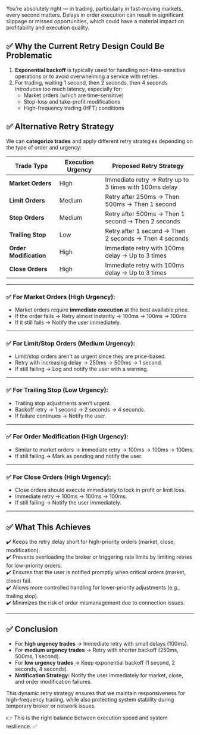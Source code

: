 You're absolutely right — in trading, particularly in fast-moving markets, every second matters. Delays in order execution can result in significant slippage or missed opportunities, which could have a material impact on profitability and execution quality. 

## ✅ **Why the Current Retry Design Could Be Problematic**  
1. **Exponential backoff** is typically used for handling non-time-sensitive operations or to avoid overwhelming a service with retries.  
2. For trading, waiting 1 second, then 2 seconds, then 4 seconds introduces too much latency, especially for:  
   - Market orders (which are time-sensitive)  
   - Stop-loss and take-profit modifications  
   - High-frequency trading (HFT) conditions  

## ✅ **Alternative Retry Strategy**  
We can **categorize trades** and apply different retry strategies depending on the type of order and urgency:

| Trade Type | Execution Urgency | Proposed Retry Strategy |
|------------|-------------------|-------------------------|
| **Market Orders** | High | Immediate retry → Retry up to 3 times with 100ms delay |
| **Limit Orders** | Medium | Retry after 250ms → Then 500ms → Then 1 second |
| **Stop Orders** | Medium | Retry after 500ms → Then 1 second → Then 2 seconds |
| **Trailing Stop** | Low | Retry after 1 second → Then 2 seconds → Then 4 seconds |
| **Order Modification** | High | Immediate retry with 100ms delay → Up to 3 times |
| **Close Orders** | High | Immediate retry with 100ms delay → Up to 3 times |

---

### ✅ **For Market Orders (High Urgency):**
- Market orders require **immediate execution** at the best available price.  
- If the order fails → Retry almost instantly → 100ms → 100ms → 100ms  
- If it still fails → Notify the user immediately.  

---

### ✅ **For Limit/Stop Orders (Medium Urgency):**
- Limit/stop orders aren't as urgent since they are price-based.  
- Retry with increasing delay → 250ms → 500ms → 1 second.  
- If still failing → Log and notify the user with a warning.  

---

### ✅ **For Trailing Stop (Low Urgency):**
- Trailing stop adjustments aren’t urgent.  
- Backoff retry → 1 second → 2 seconds → 4 seconds.  
- If failure continues → Notify the user.  

---

### ✅ **For Order Modification (High Urgency):**
- Similar to market orders → Immediate retry → 100ms → 100ms → 100ms.  
- If still failing → Mark as pending and notify the user.  

---

### ✅ **For Close Orders (High Urgency):**
- Close orders should execute immediately to lock in profit or limit loss.  
- Immediate retry → 100ms → 100ms → 100ms.  
- If still failing → Notify the user immediately.  

---

## ✅ **What This Achieves**  
✔️ Keeps the retry delay short for high-priority orders (market, close, modification).  
✔️ Prevents overloading the broker or triggering rate limits by limiting retries for low-priority orders.  
✔️ Ensures that the user is notified promptly when critical orders (market, close) fail.  
✔️ Allows more controlled handling for lower-priority adjustments (e.g., trailing stop).  
✔️ Minimizes the risk of order mismanagement due to connection issues.  

---

## ✅ **Conclusion**  
- For **high urgency trades** → Immediate retry with small delays (100ms).  
- For **medium urgency trades** → Retry with shorter backoff (250ms, 500ms, 1 second).  
- For **low urgency trades** → Keep exponential backoff (1 second, 2 seconds, 4 seconds).  
- **Notification Strategy:** Notify the user immediately for market, close, and order modification failures.  

This dynamic retry strategy ensures that we maintain responsiveness for high-frequency trading, while also protecting system stability during temporary broker or network issues. 

👉 This is the right balance between execution speed and system resilience. ✅